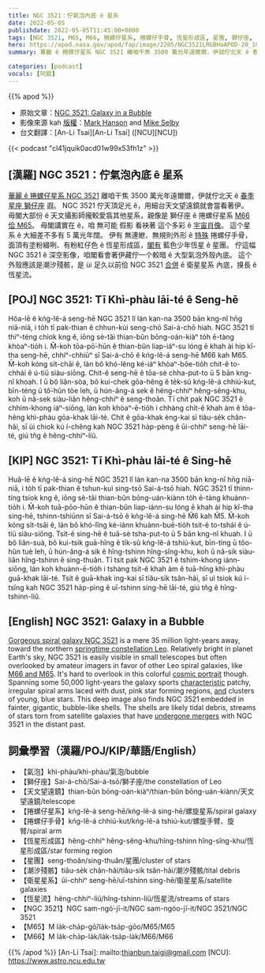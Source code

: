 ```yaml
---
title: NGC 3521：佇氣泡內底 ê 星系
date: 2022-05-05
publishdate: 2022-05-05T11:45:00+0800
tags: [NGC 3521, M65, M66, 捲螺仔星系, 捲螺仔手骨, 恆星形成區, 星團, 獅仔座, 天文望遠鏡, 潮汐殘骸, 衛星星系, 恆星流, 氣泡]
hero: https://apod.nasa.gov/apod/fap/image/2205/NGC3521LRGBHaAPOD-20_1024.jpg
summary: 華麗 ê 捲螺仔星系 NGC 3521 離咱干焦 3500 萬光年遠爾爾，伊就佇北天 ê 春季星座 獅仔座 遐。

categories: [podcast]
vocals: [阿錕]
---
```


{{% apod %}}

- 原始文章：[NGC 3521: Galaxy in a Bubble](https://apod.nasa.gov/apod/ap220505.html)
- 影像來源 kah [版權][copyright]：[Mark Hanson](https://www.hansonastronomy.com/) and [Mike Selby](https://www.facebook.com/masterdarksastro/)
- 台文翻譯：[An-Li Tsai][An-Li Tsai] ([NCU][NCU])

{{< podcast "cl41jquik0acd01w99x53fh1z" >}}

## [漢羅] NGC 3521：佇氣泡內底 ê 星系
[華麗 ê 捲螺仔星系 NGC 3521][Gorgeous spiral galaxy NGC 3521] 離咱干焦 3500 萬光年遠爾爾，伊就佇北天 ê [春季星座 獅仔座][springtime constellation Leo] 遐。
NGC 3521 佇天頂足光 ê，用細台天文望遠鏡就會當看著伊。
毋閣大部份 ê 天文攝影師攏較愛翕其他星系，親像是 獅仔座 ê 捲螺仔星系 [M66 佮 M65][M66 and M65 t]。
毋閣講實在 ê，咱 無可能 假影 看袂著 這个多彩 ê [宇宙肖像][cosmic portrait]。
這个星系 ê 大細差不多有 5 萬光年闊。
伊有 無連紲、無規則外形 ê [特殊][characteristic] 捲螺仔手骨，面頂有塗粉綴咧、有粉紅仔色 ê 恆星形成區，[閣有][and] 藍色少年恆星 ê 星團。
佇這幅 NGC 3521 ê 深空影像，咱閣看會著伊藏佇一个較暗 ê 大型氣泡外殼內底。
這个外殼應該是潮汐殘骸，是 ùi 足久以前佮 NGC 3521 [合併][undergone mergers] ê 衛星星系 內底，搝長 ê 恆星流。




## [POJ] NGC 3521: Tī Khì-phàu lāi-té ê Seng-hē
Hôa-lē ê kńg-lê-á seng-hē NGC 3521 lî lán kan-na 3500 bān kng-nî hn̄g niā-niā, i to̍h tī pak-thian ê chhun-kùi seng-chō Sai-á-chō hiah.
NGC 3521 tī thiⁿ-téng chiok kng ê, iōng sè-tâi thian-bûn bōng-oán-kiàⁿ to̍h ē-tàng khòaⁿ-tio̍h i.
M̄-koh tōa-pō͘-hūn ê thian-bûn liap-iáⁿ-su lóng ē khah ài hip kî-tha seng-hē, chhiⁿ-chhiūⁿ sī Sai-á-chō ê kńg-lê-á seng-hē M66 kah M65.
M̄-koh kóng si̍t-chāi ê, lán bô khó-lêng ké-iáⁿ khòaⁿ-bōe-tio̍h chit-ê to-chhái ê ú-tiū siàu-siōng.
Chit-ê seng-hē ê tōa-sè chha-put-to ū 5 bān kng-nî khoah.
I ū bô liân-sòa, bô kui-chek gōa-hêng ê te̍k-sû kńg-lê-á chhiú-kut, bīn-téng ū tô͘-hûn tòe leh, ū hún-âng-á sek ê hêng-chhiⁿ hêng-sêng-khu, koh ū nâ-sek siàu-liân hêng-chhiⁿ ê seng-thoân.
Tī chit pak NGC 3521 ê chhim-khong iáⁿ-siōng, lán koh khòaⁿ-ē-tio̍h i chhàng chi̍t-ê khah àm ê tōa-hêng khì-phàu gōa-khak lāi-té.
Chit ê gōa-khak èng-kai sī tiâu-se̍k chân-hâi, sī ùi chiok kú í-chêng kah NGC 3521 ha̍p-pèng ê ūi-chhiⁿ seng-hē lāi-té, giú tn̂g ê hêng-chhiⁿ-liû.


## [KIP] NGC 3521: Tī Khì-phàu lāi-té ê Sing-hē
Huâ-lē ê kńg-lê-á sing-hē NGC 3521 lî lán kan-na 3500 bān kng-nî hn̄g niā-niā, i to̍h tī pak-thian ê tshun-kuì sing-tsō Sai-á-tsō hiah.
NGC 3521 tī thinn-tíng tsiok kng ê, iōng sè-tâi thian-bûn bōng-uán-kiànn to̍h ē-tàng khuànn-tio̍h i.
M̄-koh tuā-pōo-hūn ê thian-bûn liap-iánn-su lóng ē khah ài hip kî-tha sing-hē, tshinn-tshiūnn sī Sai-á-tsō ê kńg-lê-á sing-hē M̌6 kah M̌5.
M̄-koh kóng si̍t-tsāi ê, lán bô khó-lîng ké-iánn khuànn-buē-tio̍h tsit-ê to-tshái ê ú-tiū siàu-siōng.
Tsit-ê sing-hē ê tuā-sè tsha-put-to ū 5 bān kng-nî khuah.
I ū bô liân-suà, bô kui-tsik guā-hîng ê ti̍k-sû kńg-lê-á tshiú-kut, bīn-tíng ū tôo-hûn tuè leh, ū hún-âng-á sik ê hîng-tshinn hîng-sîng-khu, koh ū nâ-sik siàu-liân hîng-tshinn ê sing-thuân.
Tī tsit pak NGC 3521 ê tshim-khong iánn-siōng, lán koh khuànn-ē-tio̍h i tshàng tsi̍t-ê khah àm ê tuā-hîng khì-phàu guā-khak lāi-té.
Tsit ê guā-khak ìng-kai sī tiâu-si̍k tsân-hâi, sī uì tsiok kú í-tsîng kah NGC 3521 ha̍p-pìng ê uī-tshinn sing-hē lāi-té, giú tn̂g ê hîng-tshinn-liû.

## [English] NGC 3521: Galaxy in a Bubble
[Gorgeous spiral galaxy NGC 3521][Gorgeous spiral galaxy NGC 3521] is a mere 35 million light-years away, toward the northern [springtime constellation Leo][springtime constellation Leo].
Relatively bright in planet Earth's sky, NGC 3521 is easily visible in small telescopes but often overlooked by amateur imagers in favor of other Leo spiral galaxies, like [M66 and M65][M66 and M65 e].
It's hard to overlook in this colorful [cosmic portrait][cosmic portrait] though.
Spanning some 50,000 light-years the galaxy sports [characteristic][characteristic] patchy, irregular spiral arms laced with dust, pink star forming regions, [and][and] clusters of young, blue stars.
This deep image also finds NGC 3521 embedded in fainter, gigantic, bubble-like shells.
The shells are likely tidal debris, streams of stars torn from satellite galaxies that have [undergone mergers][undergone mergers] with NGC 3521 in the distant past.

## 詞彙學習（漢羅/POJ/KIP/華語/English）
- 【氣泡】khì-phàu/khì-phàu/氣泡/bubble
- 【獅仔座】Sai-á-chō/Sai-á-tsō/獅子座/the constellation of Leo
- 【天文望遠鏡】thian-bûn bōng-oán-kiàⁿ/thian-bûn bōng-uán-kiànn/天文望遠鏡/telescope
- 【捲螺仔星系】kńg-lê-á seng-hē/kńg-lê-á sing-hē/螺旋星系/spiral galaxy
- 【捲螺仔手骨】kńg-lê-á chhiú-kut/kńg-lê-á tshiú-kut/螺旋手臂、旋臂/spiral arm
- 【恆星形成區】hêng-chhiⁿ hêng-sêng-khu/hîng-tshinn hîng-sîng-khu/恆星形成區/star forming region
- 【星團】seng-thoân/sing-thuân/星團/cluster of stars
- 【潮汐殘骸】tiâu-se̍k chân-hâi/tiâu-si̍k tsân-hâi/潮汐殘骸/tital debris
- 【衛星星系】ūi-chhiⁿ seng-hē/uī-tshinn sing-hē/衛星星系/satellite galaxies
- 【恆星流】hêng-chhiⁿ-liû/hîng-tshinn-liû/恆星流/streams of stars
- 【NGC 3521】NGC sam-ngó͘-jī-it/NGC sam-ngóo-jī-it/NGC 3521/NGC 3521
- 【M65】M la̍k-cha̍p-gō͘/la̍k-tsa̍p-gōo/M65/M65
- 【M66】M la̍k-cha̍p-la̍k/la̍k-tsa̍p-la̍k/M66/M66


{{% /apod %}}
[An-Li Tsai]: mailto:thianbun.taigi@gmail.com
[NCU]: https://www.astro.ncu.edu.tw

[copyright]: https://apod.nasa.gov/apod/fap/lib/about_apod.html#srapply

[Gorgeous spiral galaxy NGC 3521]:https://www.nasa.gov/image-feature/goddard/hubble-shears-a-woolly-galaxy
[springtime constellation Leo]:https://earthsky.org/favorite-star-patterns/spring-triangle-regulus-arcturus-spica/
[M66 and M65 e]:https://apod.nasa.gov/apod/ap210320.html
[M66 and M65 t]:https://apod.tw/daily/20210320/
[cosmic portrait]:https://www.hansonastronomy.com/ngc3521-1meter
[characteristic]:https://arxiv.org/abs/1803.03653
[and]:https://arxiv.org/abs/1312.2399
[undergone mergers]:http://www.cosmotography.com/images/galaxy_formation_and_evolution.html
